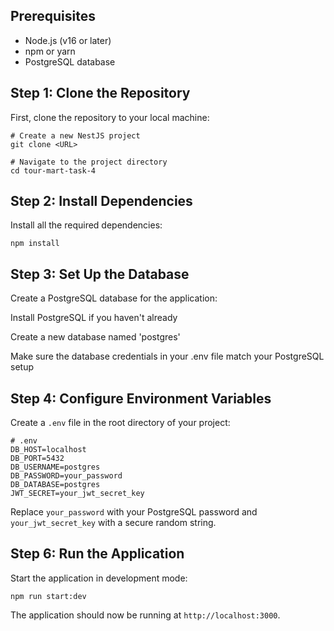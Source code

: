 ## Prerequisites
- Node.js (v16 or later)
- npm or yarn
- PostgreSQL database


## Step 1: Clone the Repository

First, clone the repository to your local machine:

```shellscript
# Create a new NestJS project
git clone <URL>

# Navigate to the project directory
cd tour-mart-task-4
```

## Step 2: Install Dependencies

Install all the required dependencies:

```shellscript
npm install
```

## Step 3: Set Up the Database

Create a PostgreSQL database for the application:

Install PostgreSQL if you haven't already

Create a new database named 'postgres'

Make sure the database credentials in your .env file match your PostgreSQL setup

## Step 4: Configure Environment Variables

Create a `.env` file in the root directory of your project:

```shellscript
# .env
DB_HOST=localhost
DB_PORT=5432
DB_USERNAME=postgres
DB_PASSWORD=your_password
DB_DATABASE=postgres
JWT_SECRET=your_jwt_secret_key
```

Replace `your_password` with your PostgreSQL password and `your_jwt_secret_key` with a secure random string.


## Step 6: Run the Application

Start the application in development mode:

```shellscript
npm run start:dev
```

The application should now be running at `http://localhost:3000`.